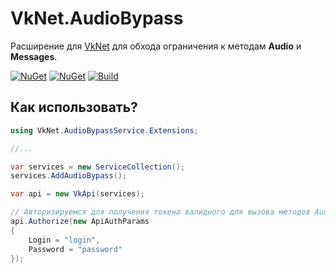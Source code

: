 # VkNet.AudioBypass
Расширение для [VkNet](https://github.com/vknet/vk) для обхода ограничения к методам **Audio** и **Messages**.

[![NuGet](https://img.shields.io/nuget/v/VkNet.AudioBypassService.svg)](https://www.nuget.org/packages/VkNet.AudioBypassService/)
[![NuGet](https://img.shields.io/nuget/dt/VkNet.AudioBypassService.svg)](https://www.nuget.org/packages/VkNet.AudioBypassService/)
[![Build](https://github.com/shelln1ght/VkNet.AudioBypass/actions/workflows/publish.yml/badge.svg?branch=master)](https://github.com/shelln1ght/VkNet.AudioBypass/actions/workflows/publish.yml)

## Как использовать?

``` C#
using VkNet.AudioBypassService.Extensions;

//...

var services = new ServiceCollection();
services.AddAudioBypass(); 

var api = new VkApi(services);

// Авторизируемся для получения токена валидного для вызова методов Audio / Messages
api.Authorize(new ApiAuthParams
{
    Login = "login",
    Password = "password"
});
```
